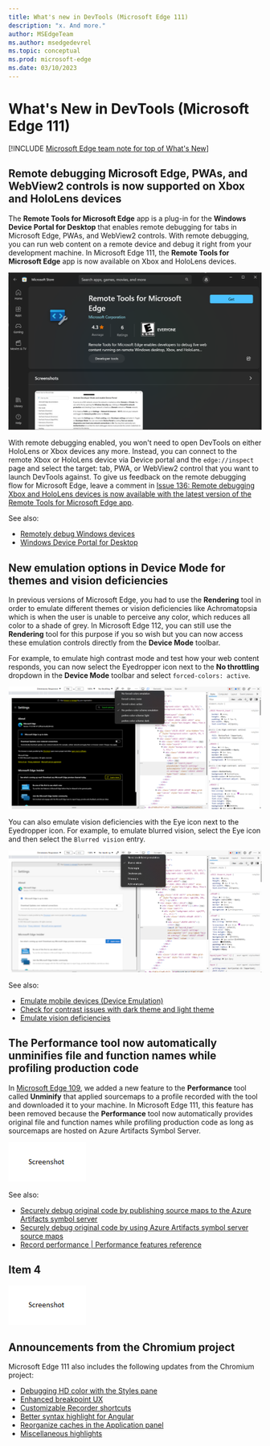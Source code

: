 ```yaml
---
title: What's new in DevTools (Microsoft Edge 111)
description: "x. And more."
author: MSEdgeTeam
ms.author: msedgedevrel
ms.topic: conceptual
ms.prod: microsoft-edge
ms.date: 03/10/2023
---
```

# What's New in DevTools (Microsoft Edge 111)

[!INCLUDE [Microsoft Edge team note for top of What's New](../../includes/edge-whats-new-note.md)]


<!-- ====================================================================== -->
## Remote debugging Microsoft Edge, PWAs, and WebView2 controls is now supported on Xbox and HoloLens devices

<!-- Subtitle: Get the Remote Tools for Microsoft Edge app from the Microsoft Store to set up remote debugging today! -->

The **Remote Tools for Microsoft Edge** app is a plug-in for the **Windows Device Portal for Desktop** that enables remote debugging for tabs in Microsoft Edge, PWAs, and WebView2 controls.  With remote debugging, you can run web content on a remote device and debug it right from your development machine.  In Microsoft Edge 111, the **Remote Tools for Microsoft Edge** app is now available on Xbox and HoloLens devices.

![The Remote Tools for Microsoft Edge app in the Microsoft Store](./devtools-111-images/remote-tools-in-the-microsoft-store.png)

With remote debugging enabled, you won't need to open DevTools on either HoloLens or Xbox devices any more.  Instead, you can connect to the remote Xbox or HoloLens device via Device portal and the `edge://inspect` page and select the target: tab, PWA, or WebView2 control that you want to launch DevTools against.  To give us feedback on the remote debugging flow for Microsoft Edge, leave a comment in [Issue 136: Remote debugging Xbox and HoloLens devices is now available with the latest version of the Remote Tools for Microsoft Edge app](https://github.com/MicrosoftEdge/DevTools/issues/136).

See also:
* [Remotely debug Windows devices](../../../remote-debugging/windows.md)
* [Windows Device Portal for Desktop](https://learn.microsoft.com/windows/uwp/debug-test-perf/device-portal-desktop)

<!-- ====================================================================== -->
## New emulation options in Device Mode for themes and vision deficiencies

<!-- Subtitle: Use the new Eyedropper and Eye icons from the Device Mode toolbar to test how your web content responds to light, dark, and high contrast themes and vision deficiencies like color blindness. -->

In previous versions of Microsoft Edge, you had to use the **Rendering** tool in order to emulate different themes or vision deficiencies like Achromatopsia which is when the user is unable to perceive any color, which reduces all color to a shade of grey.  In Microsoft Edge 112, you can still use the **Rendering** tool for this purpose if you so wish but you can now access these emulation controls directly from the **Device Mode** toolbar.  

For example, to emulate high contrast mode and test how your web content responds, you can now select the Eyedropper icon next to the **No throttling** dropdown in the **Device Mode** toolbar and select `forced-colors: active`.

![Emulating high contrast mode directly from the Device Mode toolbar](./devtools-111-images/new-emulation-options-hc-mode.png)

You can also emulate vision deficiencies with the Eye icon next to the Eyedropper icon. For example, to emulate blurred vision, select the Eye icon and then select the `Blurred vision` entry.

![Emulating blurred vision directly from the Device Mode toolbar](./devtools-111-images/new-emulation-options-blurred-vision.png)

See also:
* [Emulate mobile devices (Device Emulation)](../../../device-mode/index.md)
* [Check for contrast issues with dark theme and light theme](../../../accessibility/test-dark-mode.md)
* [Emulate vision deficiencies](../../../accessibility/emulate-vision-deficiencies.md)

<!-- ====================================================================== -->
## The Performance tool now automatically unminifies file and function names while profiling production code

<!-- Subtitle: As long as the Performance tool can find sourcemaps from Symbol Server, the Performance tool automatically presents the original file and function names in the flame chart. -->

In [Microsoft Edge 109](../../2022/03/devtools.md#use-your-source-maps-to-display-original-function-names-in-performance-profiles), we added a new feature to the **Performance** tool called **Unminify** that applied sourcemaps to a profile recorded with the tool and downloaded it to your machine.  In Microsoft Edge 111, this feature has been removed because the **Performance** tool now automatically provides original file and function names while profiling production code as long as sourcemaps are hosted on Azure Artifacts Symbol Server.

![template 3](./devtools-111-images/template.png)
<!-- @Zoher, to-do find image that shows value prop -->

See also:
* [Securely debug original code by publishing source maps to the Azure Artifacts symbol server](../../../javascript/publish-source-maps-to-azure.md)
* [Securely debug original code by using Azure Artifacts symbol server source maps](../../../javascript/consume-source-maps-from-azure.md)
* [Record performance | Performance features reference](../../../evaluate-performance/reference.md#record-performance)

<!-- ====================================================================== -->
## Item 4

<!-- Subtitle: . -->

![template 4](./devtools-111-images/template.png)

<!-- See also:
* []() -->


<!-- ====================================================================== -->
## Announcements from the Chromium project

Microsoft Edge 111 also includes the following updates from the Chromium project:

* [Debugging HD color with the Styles pane](https://developer.chrome.com/blog/new-in-devtools-111/#color)
* [Enhanced breakpoint UX](https://developer.chrome.com/blog/new-in-devtools-111/#breakpoint-redesign)
* [Customizable Recorder shortcuts](https://developer.chrome.com/blog/new-in-devtools-111/#recorder)
* [Better syntax highlight for Angular](https://developer.chrome.com/blog/new-in-devtools-111/#syntax)
* [Reorganize caches in the Application panel](https://developer.chrome.com/blog/new-in-devtools-111/#cache)
* [Miscellaneous highlights](https://developer.chrome.com/blog/new-in-devtools-111/#misc)


<!-- ====================================================================== -->
<!-- uncomment if content is copied from developer.chrome.com to this page -->

<!-- > [!NOTE]
> Portions of this page are modifications based on work created and [shared by Google](https://developers.google.com/terms/site-policies) and used according to terms described in the [Creative Commons Attribution 4.0 International License](https://creativecommons.org/licenses/by/4.0).
> The original page for announcements from the Chromium project is [What's New in DevTools (Chrome 111)](https://developer.chrome.com/blog/new-in-devtools-111) and is authored by [Jecelyn Yeen](https://developers.google.com/web/resources/contributors#jecelynyeen) (Developer advocate working on Chrome DevTools at Google). -->


<!-- ====================================================================== -->
<!-- uncomment if content is copied from developer.chrome.com to this page -->

<!-- [![Creative Commons License](../../../../media/cc-logo/88x31.png)](https://creativecommons.org/licenses/by/4.0)
This work is licensed under a [Creative Commons Attribution 4.0 International License](https://creativecommons.org/licenses/by/4.0). -->
